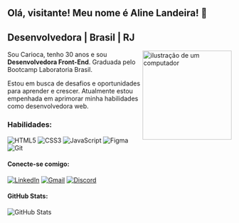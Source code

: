 ## Olá, visitante! Meu nome é <strong>Aline Landeira</strong>! 👋

<h2>Desenvolvedora | Brasil | RJ</h2>

<img src="https://raw.githubusercontent.com/MicaelliMedeiros/micaellimedeiros/master/image/computer-illustration.png" alt="ilustração de um computador" min-width="200px" max-width="200px" width="200px" align="right">

<p align="left"> 
  Sou Carioca, tenho 30 anos e sou <strong>Desenvolvedora Front-End</strong>.
  Graduada pelo Bootcamp Laboratoria Brasil.

  Estou em busca de desafios e oportunidades para aprender e crescer. 
  Atualmente estou empenhada em aprimorar minha habilidades como desenvolvedora web.


<h3 align="left">
Habilidades:
</h3>

![HTML5](https://img.shields.io/badge/HTML5-E34F26?style=for-the-badge&logo=html5&logoColor=white)
![CSS3](https://img.shields.io/badge/CSS3-1572B6?style=for-the-badge&logo=css3&logoColor=white)
![JavaScript](https://img.shields.io/badge/JavaScript-F7DF1E?style=for-the-badge&logo=javascript&logoColor=black)
![Figma](https://img.shields.io/badge/Figma-00FA9A?style=for-the-badge&logo=figma&logoColor=purple)
![Git](https://img.shields.io/badge/GIT-E44C30?style=for-the-badge&logo=git&logoColor=white)


<h4 align="left">
Conecte-se comigo: 
</h4>

[![LinkedIn](https://img.shields.io/badge/LinkedIn-blue?style=for-the-badge&logo=linkedin&logoColor=white)](https://www.linkedin.com/in/aline-landeira/)
[![Gmail](https://img.shields.io/badge/Gmail-white?style=for-the-badge&logo=gmail&logoColor=red)](mailto:aline.landeira000@gmail.com)
[![Discord](https://img.shields.io/badge/Discord-7289DA?style=for-the-badge&logo=discord&logoColor=white)](https://discord.com/channels/@alinelandeira/)

<h4 align="left">
GitHub Stats:
</h4>

![GitHub Stats](https://github-readme-stats.vercel.app/api?username=alinelandeira&theme=transparent&bg_color=000&border_color=30A3DC&show_icons=true&icon_color=8B008B&title_color=8B008B&text_color=FFF)

